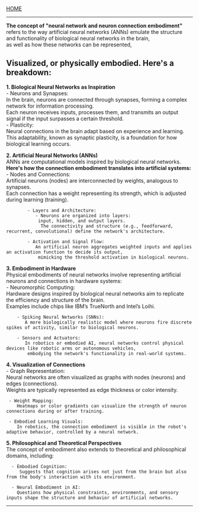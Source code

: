 [HOME](/README.md)   

---   

**The concept of "neural network and neuron connection embodiment"**   
 refers to the way artificial neural networks (ANNs) emulate the structure and functionality of biological neural networks in the brain,     
  as well as how these networks can be represented,    

## Visualized, or physically embodied. Here's a breakdown:   
  **1. Biological Neural Networks as Inspiration**  
      - Neurons and Synapses:   
          In the brain, neurons are connected through synapses, forming a complex network for information processing.   
           Each neuron receives inputs, processes them, and transmits an output signal if the input surpasses a certain threshold.   
      - Plasticity:   
          Neural connections in the brain adapt based on experience and learning.     
           This adaptability, known as synaptic plasticity, is a foundation for how biological learning occurs.   
   
  **2. Artificial Neural Networks (ANNs)**   
      ANNs are computational models inspired by biological neural networks.   
        **Here's how the connection embodiment translates into artificial systems:**    
            - Nodes and Connections:     
                Artificial neurons (nodes) are interconnected by weights, analogous to synapses.     
                 Each connection has a weight representing its strength, which is adjusted during learning (training).    
      
            - Layers and Architecture:     
               - Neurons are organized into layers:   
                input, hidden, and output layers.    
                 The connectivity and structure (e.g., feedforward, recurrent, convolutional) define the network's architecture.    
    
            - Activation and Signal Flow:    
               An artificial neuron aggregates weighted inputs and applies an activation function to decide its output,    
                mimicking the threshold activation in biological neurons.    
   
  **3. Embodiment in Hardware**    
      Physical embodiments of neural networks involve representing artificial neurons and connections in hardware systems:     
        - Neuromorphic Computing:     
           Hardware designs inspired by biological neural networks aim to replicate the efficiency and structure of the brain.    
            Examples include chips like IBM’s TrueNorth and Intel’s Loihi.   
 
        - Spiking Neural Networks (SNNs):    
           A more biologically realistic model where neurons fire discrete spikes of activity, similar to biological neurons.     

        - Sensors and Actuators:    
           In robotics or embodied AI, neural networks control physical devices like robotic arms or autonomous vehicles,    
            embodying the network's functionality in real-world systems.    

  **4. Visualization of Connections**   
     - Graph Representation:    
        Neural networks are often visualized as graphs with nodes (neurons) and edges (connections).     
         Weights are typically represented as edge thickness or color intensity.   

     - Weight Mapping:    
        Heatmaps or color gradients can visualize the strength of neuron connections during or after training.    

     - Embodied Learning Visuals:   
        In robotics, the connection embodiment is visible in the robot's adaptive behavior, controlled by a neural network.    

  **5. Philosophical and Theoretical Perspectives**     
     The concept of embodiment also extends to theoretical and philosophical domains, including:    

      - Embodied Cognition:   
         Suggests that cognition arises not just from the brain but also from the body's interaction with its environment.   

      - Neural Embodiment in AI:  
        Questions how physical constraints, environments, and sensory inputs shape the structure and behavior of artificial networks.
---   
